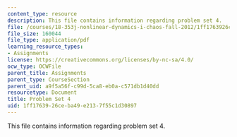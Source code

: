 ```yaml
---
content_type: resource
description: This file contains information regarding problem set 4.
file: /courses/18-353j-nonlinear-dynamics-i-chaos-fall-2012/1ff1763926ceba49e2137f55c1d30897_MIT18_353JF12_pset4.pdf
file_size: 160044
file_type: application/pdf
learning_resource_types:
- Assignments
license: https://creativecommons.org/licenses/by-nc-sa/4.0/
ocw_type: OCWFile
parent_title: Assignments
parent_type: CourseSection
parent_uid: a9f5a56f-c99d-5ca8-eb0a-c571db1d40dd
resourcetype: Document
title: Problem Set 4
uid: 1ff17639-26ce-ba49-e213-7f55c1d30897
---
```

This file contains information regarding problem set 4.